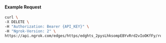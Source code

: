 <!-- Code generated for API Clients. DO NOT EDIT. -->

#### Example Request

```bash
curl \
-X DELETE \
-H "Authorization: Bearer {API_KEY}" \
-H "Ngrok-Version: 2" \
https://api.ngrok.com/edges/https/edghts_2pysLhksompEBYvRrd2vIoOKfFy/routes/edghtsrt_2pysLgf7Y1gKRbsmb2Ra8bKepyz/oauth
```

